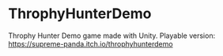 # ThrophyHunterDemo
Throphy Hunter Demo game made with Unity. 
Playable version: https://supreme-panda.itch.io/throphyhunterdemo

